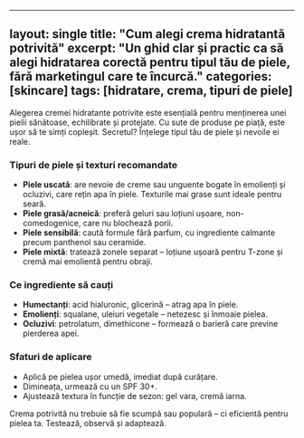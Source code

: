 
---
layout: single
title: "Cum alegi crema hidratantă potrivită"
excerpt: "Un ghid clar și practic ca să alegi hidratarea corectă pentru tipul tău de piele, fără marketingul care te încurcă."
categories: [skincare]
tags: [hidratare, crema, tipuri de piele]
---

Alegerea cremei hidratante potrivite este esențială pentru menținerea unei pielii sănătoase, echilibrate și protejate. Cu sute de produse pe piață, este ușor să te simți copleșit. Secretul? Înțelege tipul tău de piele și nevoile ei reale.

### Tipuri de piele și texturi recomandate
- **Piele uscată**: are nevoie de creme sau unguente bogate în emolienți și ocluzivi, care rețin apa în piele. Texturile mai grase sunt ideale pentru seară.
- **Piele grasă/acneică**: preferă geluri sau loțiuni ușoare, non-comedogenice, care nu blochează porii.
- **Piele sensibilă**: caută formule fără parfum, cu ingrediente calmante precum panthenol sau ceramide.
- **Piele mixtă**: tratează zonele separat – loțiune ușoară pentru T-zone și cremă mai emolientă pentru obraji.

### Ce ingrediente să cauți
- **Humectanți**: acid hialuronic, glicerină – atrag apa în piele.
- **Emolienți**: squalane, uleiuri vegetale – netezesc și înmoaie pielea.
- **Ocluzivi**: petrolatum, dimethicone – formează o barieră care previne pierderea apei.

### Sfaturi de aplicare
- Aplică pe pielea ușor umedă, imediat după curățare.
- Dimineața, urmează cu un SPF 30+.
- Ajustează textura în funcție de sezon: gel vara, cremă iarna.

Crema potrivită nu trebuie să fie scumpă sau populară – ci eficientă pentru pielea ta. Testează, observă și adaptează.
